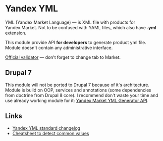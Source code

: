 # Yandex YML

YML (Yandex Market Language) — is XML file with products for Yandex.Market. Not to be confused with YAML files, which also have **.yml** extension.

This module provide API **for developers** to generate product yml file. Module doesn't contain any administrative interface.

[Official validator](https://webmaster.yandex.ru/tools/xml-validator/) — don't forget to change tab to Market.

## Drupal 7

This module will not be ported to Drupal 7 because of it's architecture. Module is build on OOP, services and annotations (some dependencies from doctrine from Drupal 8 core). I recommend don't waste your time and use already working module for it: [Yandex Market YML Generator API](https://www.drupal.org/sandbox/xandeadx/2498393).

## Links

- [Yandex YML standard changelog](https://yandex.ru/support/partnermarket/news.html)
- [Cheatsheet to detect common values](https://docs.google.com/spreadsheets/d/14D8VjSptdm5f4p3xrzxIqfvGA8e9-x9KAB4_7PPjd-I/edit#gid=0)
